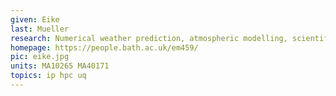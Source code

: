 ```yaml
---
given: Eike
last: Mueller
research: Numerical weather prediction, atmospheric modelling, scientific computing
homepage: https://people.bath.ac.uk/em459/  
pic: eike.jpg
units: MA10265 MA40171
topics: ip hpc uq
---
```

